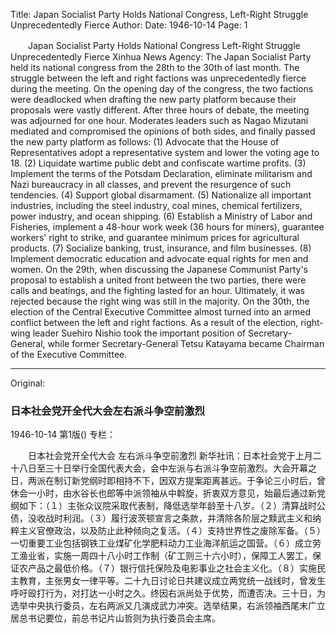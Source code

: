 Title: Japan Socialist Party Holds National Congress, Left-Right Struggle Unprecedentedly Fierce
Author:
Date: 1946-10-14
Page: 1

　　Japan Socialist Party Holds National Congress
    Left-Right Struggle Unprecedentedly Fierce
    Xinhua News Agency: The Japan Socialist Party held its national congress from the 28th to the 30th of last month. The struggle between the left and right factions was unprecedentedly fierce during the meeting. On the opening day of the congress, the two factions were deadlocked when drafting the new party platform because their proposals were vastly different. After three hours of debate, the meeting was adjourned for one hour. Moderates leaders such as Nagao Mizutani mediated and compromised the opinions of both sides, and finally passed the new party platform as follows: (1) Advocate that the House of Representatives adopt a representative system and lower the voting age to 18. (2) Liquidate wartime public debt and confiscate wartime profits. (3) Implement the terms of the Potsdam Declaration, eliminate militarism and Nazi bureaucracy in all classes, and prevent the resurgence of such tendencies. (4) Support global disarmament. (5) Nationalize all important industries, including the steel industry, coal mines, chemical fertilizers, power industry, and ocean shipping. (6) Establish a Ministry of Labor and Fisheries, implement a 48-hour work week (36 hours for miners), guarantee workers' right to strike, and guarantee minimum prices for agricultural products. (7) Socialize banking, trust, insurance, and film businesses. (8) Implement democratic education and advocate equal rights for men and women. On the 29th, when discussing the Japanese Communist Party's proposal to establish a united front between the two parties, there were calls and beatings, and the fighting lasted for an hour. Ultimately, it was rejected because the right wing was still in the majority. On the 30th, the election of the Central Executive Committee almost turned into an armed conflict between the left and right factions. As a result of the election, right-wing leader Suehiro Nishio took the important position of Secretary-General, while former Secretary-General Tetsu Katayama became Chairman of the Executive Committee.



<hr /> 

Original: 


### 日本社会党开全代大会左右派斗争空前激烈

1946-10-14
第1版()
专栏：

　　日本社会党开全代大会
    左右派斗争空前激烈
    新华社讯：日本社会党于上月二十八日至三十日举行全国代表大会，会中左派与右派斗争空前激烈。大会开幕之日，两派在制订新党纲时即相持不下，因双方提案距离甚远。于争论三小时后，曾休会一小时，由水谷长也郎等中派领袖从中斡旋，折衷双方意见，始最后通过新党纲如下：（１）主张众议院采取代表制，降低选举年龄至十八岁。（２）清算战时公债，没收战时利润。（３）履行波茨顿宣言之条款，并清除各阶层之黩武主义和纳粹主义官僚政治，以及防止此种倾向之复活。（４）支持世界性之废除军备。（５）一切重要工业包括钢铁工业煤矿化学肥料动力工业海洋航运之国营。（６）成立劳工渔业省，实施一周四十八小时工作制（矿工则三十六小时），保障工人罢工，保证农产品之最低价格。（７）银行信托保险及电影事业之社会主义化。（８）实施民主教育，主张男女一律平等。二十九日讨论日共建议成立两党统一战线时，曾发生呼吁殴打行为，对打达一小时之久。终因右派尚处于优势，而遭否决。三十日，为选举中央执行委员，左右两派又几演成武力冲突。选举结果，右派领袖西尾末广立居总书记要位，前总书记片山哲则为执行委员会主席。
